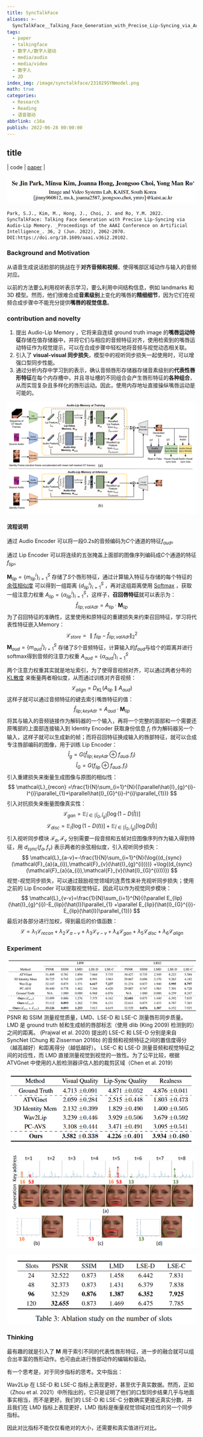 ```yaml
---
title: SyncTalkFace
aliases: >-
  SyncTalkFace__Talking_Face_Generation_with_Precise_Lip-Syncing_via_Audio-Lip_Memory
tags:
  - paper
  - talkingface
  - 数字人/数字人驱动
  - media/audio
  - media/video
  - 数字人
  - 2D
index_img: /image/synctalkface/231029SYNmodel.png
math: true
categories:
  - Research
  - Reading
  - 语音驱动
abbrlink: c16a
publish: 2022-06-28 00:00:00
---
```


## title

| code | [paper](https://ojs.aaai.org/index.php/AAAI/article/view/20102) |

![](../../../../image/synctalkface/231029SYNauthor.png)

```citation
Park, S.J., Kim, M., Hong, J., Choi, J. and Ro, Y.M. 2022. SyncTalkFace: Talking Face Generation with Precise Lip-Syncing via Audio-Lip Memory. _Proceedings of the AAAI Conference on Artificial Intelligence_. 36, 2 (Jun. 2022), 2062-2070. DOI:https://doi.org/10.1609/aaai.v36i2.20102.
```

### Background and Motivation

从语音生成说话脸部的挑战在于**对齐音频和视频**，使得嘴部区域动作与输入的音频对应。

以前的方法要么利用视听表示学习，要么利用中间结构信息，例如 landmarks 和 3D 模型。然而，他们很难合成**音素级别**上变化的嘴唇的**精细细节**，因为它们在视频合成步骤中不能充分提供**嘴唇的视觉信息**。

### contribution and novelty

1. 提出 Audio-Lip Memory ，它将来自连续 ground truth image 的**嘴唇运动特征**存储在值存储器中，并将它们与相应的音频特征对齐，使用检索到的嘴唇运动特征作为视觉提示，可以在合成步骤中轻松地将音频与视觉动态相关联。
2. 引入了 **visual-visual 同步损失**，模型中的视听同步损失一起使用时，可以增强口型同步性能。
3. 通过分析内存中学习到的表示，确认音频唇形存储器存储音素级别的**代表性唇形特征**在每个内存槽中，并且寻址槽的不同组合会产生唇形特征的**各种组合**，从而实现复杂且多样化的唇形运动。因此，使用内存地址直接操纵嘴唇运动是可能的。

![](../../../../image/synctalkface/231029SYNmodel.png)


#### 流程说明
通过 Audio Encoder 可以将一段0.2s的音频编码为$C$个通道的特征$f_{aud}$。

通过 Lip Encoder 可以将连续的五张掩盖上面部的图像序列编码成$C$个通道的特征$f_{lip}$。

$\mathbf{M}_{lip}=\{m_{lip}^{i}\}_{i=1}^{S}$ 存储了$S$个唇形特征，通过计算输入特征与存储的每个特征的 [余弦相似度](../../../Concept/相似度/余弦相似度.md) 可以得到一组距离 $\{d_{lip}^{i}\}_{i=1}^{S}$ ，再对这组距离使用 [Softmax](../../../../BLOG/Concept/AI/神经网络/激活函数.md#Softmax) ，获取一组注意力权重 $A_{lip}=\{\alpha_{lip}^{i}\}_{i=1}^{S}$，这样子，**召回唇特征**就可以表示为：
$$
\hat{f}_{lip;valAdr}=A_{lip}\cdot\mathbf{M}_{lip}
$$
为了召回特征的准确性，这里使用和原特征的重建损失来约束召回特征，学习将代表性特征嵌入Memory：
$$
\mathcal{L}_{store}=\parallel f_{lip}-\hat{f}_{lip;valAdr}\parallel_{2}^{2}
$$
$\mathbf{M}_{aud}=\{m_{aud}^{i}\}_{i=1}^{S}$ 存储了$S$个音频特征，计算输入的$f_{aud}$与给个的距离并进行softmax得到音频的注意力权重 $A_{aud}=\{\alpha_{aud}^{i}\}_{i=1}^{S}$

两个注意力权重其实就是地址索引，为了使得音视频对齐，可以通过两者分布的 [KL散度](../../../Concept/相似度/KL散度.md) 来衡量两者相似度，从而通过训练对齐音视频：
$$
\mathcal{L}_{align}=D_{KL}(A_{lip}\parallel A_{aud})
$$
这样子就可以通过音频特征的键去索引嘴唇特征的值：
$$
\hat{f}_{lip;keyAdr}=A_{aud}\cdot\mathbf{M}_{lip}
$$
将其与输入的音频链接作为解码器的一个输入，再将一个完整的面部和一个需要还原嘴部的上面部连接输入到 Identity Encoder 获取身份信息 $f_{I}$ 作为解码器另一个输入，这样子就可以生成新的帧；而将召回特征换成输入的唇部特征，就可以合成专注唇部编码的图像，用于训练 Lip Encoder：
$$\hat{I}_{g}=G(\hat{f}_{lip;keyAdr}\oplus f_{aud},f_{I})$$
$$\hat{I}_{G}=G(f_{lip}\oplus f_{aud},f_{I})$$
引入重建损失来衡量生成图像与原图的相似性：
$$
\mathcal{L}_{recon}
=\frac{1}{N}\sum_{i=1}^{N}{(\parallel\hat{I}_{g}^{i}-I^{i}\parallel_{1}+\parallel\hat{I}_{G}^{i}-I^{i}\parallel_{1})}
$$
引入对抗损失来衡量图像真实性：
$$\mathcal{L}_{gan}=\mathbb{E}_{\hat{I}\in[\hat{I}_{G},\hat{I}_{g}]}{[\log{(1-D(\hat{I}))}]}$$
$$\mathcal{L}_{disc}=\mathbb{E}_{I}{[\log{(1-D(I))}]}
+\mathbb{E}_{\hat{I}\in[\hat{I}_{G},\hat{I}_{g}]}{[\log{D(\hat{I})}]}$$
引入视听同步模块 $\mathcal{F}_{a},\mathcal{F}_{v}$ 分别需要一段音频和五帧对应图像序列作为输入得到特征，用 $d_{sync}(f_{a},f_{v})$ 表示两者的余弦相似度，引入视听同步损失：
$$
\mathcal{L}_{a-v}=-\frac{1}{N}\sum_{i=1}^{N}(\log{(d_{sync}(\mathcal{F}_{a}(a_{i}),\mathcal{F}_{v}(\hat{I}_{g}^{i})))}
+\log{(d_{sync}(\mathcal{F}_{a}(a_{i}),\mathcal{F}_{v}(\hat{I}_{G}^{i})))})
$$
视觉-视觉同步损失，可以通过鼓励视觉领域的连贯性来补充视听同步损失；使用之前的 Lip Encoder 可以提取视觉特征，因此可以作为视觉同步模块：
$$
\mathcal{L}_{v-v}=\frac{1}{N}\sum_{i=1}^{N}{(\parallel E_{lip}(\hat{I}_{g}^{i})-E_{lip}(\hat{I})\parallel_{1}
+\parallel E_{lip}(\hat{I}_{G}^{i})-E_{lip}(\hat{I})\parallel_{1})}
$$
最后对各部分进行加权，得到最后的价值函数：
$$
\mathcal{L}=\lambda_{1}\mathcal{L}_{recon}
+\lambda_{2}\mathcal{L}_{a-v}
+\lambda_{3}\mathcal{L}_{v-v}
+\lambda_{4}\mathcal{L}_{gan}
+\lambda_{5}\mathcal{L}_{disc}
+\lambda_{6}\mathcal{L}_{align}
$$


### Experiment

![Quantitative results on LRW and LRS2](../../../../image/synctalkface/231029SYNquantitative.png)
 PSNR 和 SSIM 测量视觉质量，LMD、LSE-D 和 LSE-C 测量唇形同步质量。 LMD 是 ground truth 帧和生成帧的唇部标志（使用 dlib (King 2009) 检测到的）之间的距离。 (Prajwal et al. 2020) 提出的 LSE-C 和 LSE-D 分别是来自 SyncNet (Chung 和 Zisserman 2016b) 的音频和视频特征之间的置信度得分（越高越好）和距离得分​​（越低越好）。 LSE-C 和 LSE-D 测量音频和视觉特征之间的对应性，而 LMD 直接测量视觉到视觉的一致性。为了公平比较，根据 ATVGnet 中使用的人脸检测器评估人脸的裁剪区域（Chen et al. 2019）

![](../../../../image/synctalkface/231029SYNhumman.png)

![](../../../../image/synctalkface/231029SYNmemory.png)

![](../../../../image/synctalkface/231029SYNablation.png)

### Thinking

最有趣的就是引入了 $\mathbf{M}$ 用于索引不同的代表性唇形特征，进一步的融合就可以组合出丰富的唇形动作。也可由此进行唇部动作的编辑和驱动。

有一个思考是，对于同步指标的思考。文中指出：
>
Wav2Lip 在 LSE-D 和 LSE-C 指标上表现更好，甚至优于真实数据。然而，正如（Zhou et al. 2021）中所指出的，它只是证明了他们的口型同步结果几乎与地面事实相当，而不是更好。我们的 LSE-D 和 LSE-C 分数确实更接近真实分数，并且我们在 LMD 指标上表现更好，LMD 指标是衡量视觉领域对应性的另一个同步指标。

因此对比指标不能仅仅看绝对的大小，还需要和真实值进行对比。